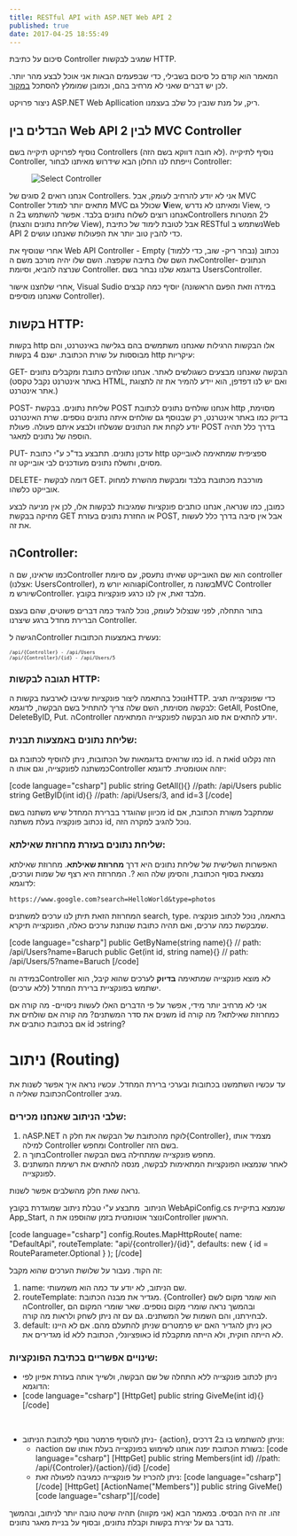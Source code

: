 ```yaml
---
title: RESTful API with ASP.NET Web API 2
published: true
date: 2017-04-25 18:55:49
---
```

<!-- wp:paragraph -->
<p>סיכום על כתיבת Controller שמגיב לבקשות HTTP.</p>
<!-- /wp:paragraph -->
<!-- wp:paragraph -->
<p>המאמר הוא קודם כל סיכום בשבילי, כדי שבפעמים הבאות אני אוכל לבצע מהר יותר. לכן יש דברים שאני לא מרחיב בהם, וכמובן שמומלץ להסתכל <a href="https://docs.microsoft.com/en-us/aspnet/web-api/overview/" rel="noopener noreferrer" target="_blank">במקור</a>.</p>
<!-- /wp:paragraph -->
<!-- wp:paragraph -->
<p>ניצור פרויקט ASP.NET Web Apllication ריק, על מנת שנבין כל שלב בעצמנו.</p>
<!-- /wp:paragraph -->
<!-- wp:heading -->
<h2>הבדלים בין Web API 2 לבין MVC Controller</h2>
<!-- /wp:heading -->
<!-- wp:paragraph -->
<p>נוסיף לפרויקט תיקייה בשם Controllers (לא חובה דווקא בשם הזה). נוסיף לתיקייה Controller, וייפתח לנו החלון הבא שידרוש מאיתנו לבחור Controller:</p>
<!-- /wp:paragraph -->
<!-- wp:image {"id":558} -->
<figure class="wp-block-image"><img alt="Select Controller" class="wp-image-558" src="https://baruchiro.files.wordpress.com/2017/04/e2808fe2808fd79cd79bd799d793d794.png"/></figure>
<!-- /wp:image -->
<!-- wp:paragraph -->
<p>אנחנו רואים 2 סוגים של Controllers. אני לא יודע להרחיב לעומק, אבל MVC Controller מתאים יותר למודל MVC שכולל גם <strong>V</strong>iew, ומאיתנו לא נדרש View, כי אנחנו רוצים לשלוח נתונים בלבד. אפשר להשתמש ב2 הControllers ל2 המטרות (שליחת נתונים והצגת View), אבל לטובת לימוד של כתיבת RESTful נשתמש בWeb API 2 כדי להבין טוב יותר את הפעולות שאנחנו עושים.</p>
<!-- /wp:paragraph -->
<!-- wp:paragraph -->
<p>אחרי שנוסיף את Web API Controller - Empty (נבחר ריק- שוב, כדי ללמוד) נכתוב את השם שלו בתיבה שקפצה. השם שלו יהיה מורכב משם הController- הנתונים שנרצה להביא, וסיומת Controller. בדוגמא שלנו נבחר בשם UsersController.</p>
<!-- /wp:paragraph -->
<!-- wp:paragraph -->
<p>אחרי שלחצנו אישור, Visual Sudio יוסיף כמה קבצים (במידה וזאת הפעם הראשונה שאנחנו מוסיפים Controller).</p>
<!-- /wp:paragraph -->
<!-- wp:heading -->
<h2>בקשות HTTP:</h2>
<!-- /wp:heading -->
<!-- wp:paragraph -->
<p>בקשות http אלו הבקשות הרגילות שאנחנו משתמשים בהם בגלישה באינטרנט, והם מבוססות על שורת הכתובת. ישנם 4 בקשות http עיקריות:</p>
<!-- /wp:paragraph -->
<!-- wp:paragraph -->
<p>GET- הבקשה שאנחנו מבצעים כשגולשים לאתר. אנחנו שולחים כתובת ומקבלים נתונים (באתר אינטרנט נקבל טקסט HTML, ואם יש לנו דפדפן, הוא יידע להמיר את זה לתצוגת אתר אינטרנט.)</p>
<!-- /wp:paragraph -->
<!-- wp:paragraph -->
<p>POST- שליחת נתונים. בבקשת POST אנחנו שולחים נתונים לכתובת http מסוימת, בדיוק כמו באתר אינטרנט, רק שבנוסף גם שולחים איתה נתונים נוספים. שרת האינטרנט יודע לקחת את הנתונים שנשלחו ולבצע איתם פעולה. פעולת POST בדרך כלל תהיה הוספה של נתונים למאגר.</p>
<!-- /wp:paragraph -->
<!-- wp:paragraph -->
<p>PUT- עדכון נתונים. תתבצע בד"כ ע"י כתובת http ספציפית שמתאימה לאובייקט מסוים, ותשלח נתונים מעודכנים לבי אובייקט זה.</p>
<!-- /wp:paragraph -->
<!-- wp:paragraph -->
<p>DELETE- דומה לבקשת GET. מורכבת מכתובת בלבד ומבקשת מהשרת למחוק אובייקט כלשהו.</p>
<!-- /wp:paragraph -->
<!-- wp:paragraph -->
<p>כמובן, כמו שנראה, אנחנו כותבים פונקציות שמגיבות לבקשות אלו, לכן אין מניעה לבצע מחיקה בבקשת GET או החזרת נתונים בעזרת POST, אבל אין סיבה בדרך כלל לעשות את זה.</p>
<!-- /wp:paragraph -->
<!-- wp:heading -->
<h2>הController:</h2>
<!-- /wp:heading -->
<!-- wp:paragraph -->
<p>כמו שראינו, שם הController הוא שם האובייקט שאיתו נתעסק, עם סיומת controller (אצלנו: UsersController), והוא יורש מapiController, בשונה מMVC Controller שיורש מController. מלבד זאת, אין לנו כרגע פונקציות בקובץ.</p>
<!-- /wp:paragraph -->
<!-- wp:paragraph -->
<p>בתור התחלה, לפני שנצלול לעומק, נוכל להגיד כמה דברים פשוטים, שהם בעצם הברירת מחדל ברגע שיצרנו Controller.</p>
<!-- /wp:paragraph -->
<!-- wp:paragraph -->
<p>הגישה לController נעשית באמצעות הכתובות:</p>
<!-- /wp:paragraph -->
<!-- wp:paragraph {"direction":"ltr"} -->
<p dir="ltr"><code><code><code>/api/{Controller} - /api/Users<br/>/api/{Controller}/{id} - /api/Users/5</code></code></code></p>
<!-- /wp:paragraph -->
<!-- wp:heading {"level":3} -->
<h3>תגובה לבקשות HTTP:</h3>
<!-- /wp:heading -->
<!-- wp:paragraph -->
<p>ונוכל בהתאמה ליצור פונקציות שיגיבו לארבעת בקשות הHTTP. כדי שפונקצייה תגיב לבקשה מסוימת, השם שלה צריך להתחיל בשם הבקשה, לדוגמא: GetAll, PostOne, DeleteByID, Put. הController יודע להתאים את סוג הבקשה לפונקצייה המתאימה.</p>
<!-- /wp:paragraph -->
<!-- wp:heading {"level":3} -->
<h3>שליחת נתונים באמצעות תבנית:</h3>
<!-- /wp:heading -->
<!-- wp:paragraph -->
<p>כמו שרואים בדוגמאות של הכתובות, ניתן להוסיף לכתובת גם id. את הid הזה נקלוט כמשתנה לפונקצייה, וגם אותו הController יזהה אוטומטית. לדוגמא:</p>
<!-- /wp:paragraph -->
<!-- wp:html -->
[code language="csharp"]
public string GetAll(){} //path: /api/Users
public string GetByID(int id){} //path: /api/Users/3, and id=3
[/code]
<!-- /wp:html -->
<!-- wp:paragraph -->
<p>מכיוון שהוגדר בברירת המחדל שיש משתנה בשם id שמתקבל משורת הכתובת, אם נכתוב פונקציה בעלת משתנה id, נוכל להגיב למקרה הזה.</p>
<!-- /wp:paragraph -->
<!-- wp:heading {"level":3} -->
<h3>שליחת נתונים בעזרת מחרוזת שאילתא:</h3>
<!-- /wp:heading -->
<!-- wp:paragraph -->
<p>האפשרות השלישית של שליחת נתונים היא דרך <strong>מחרוזת שאילתא</strong>. מחרוזת שאילתא נמצאת בסוף הכתובת, והסימן שלה הוא ?. המחרוזת היא רצף של שמות וערכים, לדוגמא:</p>
<!-- /wp:paragraph -->
<!-- wp:paragraph {"direction":"ltr"} -->
<p dir="ltr"><code>https://www.google.com?search=HelloWorld&amp;type=photos</code></p>
<!-- /wp:paragraph -->
<!-- wp:paragraph -->
<p>המחרוזת הזאת תיתן לנו ערכים למשתנים search, type. בתאמה, נוכל לכתוב פונקציה שמבקשת כמה ערכים, ואם תהיה כתובת שנותנת ערכים כאלה, הפונקצייה תיקרא.</p>
<!-- /wp:paragraph -->
<!-- wp:html -->
[code language="csharp"]
public GetByName(string name){} // path: /api/Users?name=Baruch
public Get(int id, string name){} // path: /api/Users/5?name=Baruch
[/code]
<!-- /wp:html -->
<!-- wp:paragraph -->
<p>במידה והController לא מוצא פונקצייה שמתאימה <strong>בדיוק</strong> לערכים שהוא קיבל, הוא ישתמש בפונקציית ברירת המחדל (ללא ערכים).</p>
<!-- /wp:paragraph -->
<!-- wp:paragraph -->
<p>אני לא מרחיב יותר מידי, אפשר על פי הדברים האלו לעשות ניסויים- מה קורה אם משנים את סדר המשתנים? מה קורה אם שולחים את id כמחרוזת שאילתא? מה קורה אם בכתובת כותבים את id כstring?</p>
<!-- /wp:paragraph -->
<!-- wp:heading {"level":1} -->
<h1>ניתוב (Routing)</h1>
<!-- /wp:heading -->
<!-- wp:paragraph -->
<p>עד עכשיו השתמשנו בכתובות ובערכי ברירת המחדל. עכשיו נראה איך אפשר לשנות את הכתובת שאליה הController מגיב.</p>
<!-- /wp:paragraph -->
<!-- wp:heading {"level":3} -->
<h3>שלבי הניתוב שאנחנו מכירים:</h3>
<!-- /wp:heading -->
<!-- wp:list {"ordered":true} -->
<ol><li>הASP.NET לוקח מהכתובת של הבקשה את חלק ה{Controller}, מצמיד אותו למילה Controller ומחפש Controller בשם הזה.</li><li>בתוך הController מחפש פונקצייה שמתחילה בשם הבקשה.</li><li>לאחר שנמצאו הפונקציות המתאימות לבקשה, מנסה להתאים את רשימת המשתנים לפונקצייה.</li></ol>
<!-- /wp:list -->
<!-- wp:paragraph -->
<p>נראה שאת חלק מהשלבים אפשר לשנות.</p>
<!-- /wp:paragraph -->
<!-- wp:paragraph -->
<p>הניתוב  מתבצע ע"י טבלת ניתוב שמוגדרת בקובץ WebApiConfig.cs שנמצא בתיקיית App_Start, ונוצר אוטומטית בזמן שהוספנו את הController הראשון.</p>
<!-- /wp:paragraph -->
<!-- wp:html -->
[code language="csharp"]
config.Routes.MapHttpRoute(
 name: "DefaultApi",
 routeTemplate: "api/{controller}/{id}",
 defaults: new { id = RouteParameter.Optional }
 );
[/code]
<!-- /wp:html -->
<!-- wp:paragraph -->
<p>זה הקוד. נעבור על שלושת הערכים שהוא מקבל:</p>
<!-- /wp:paragraph -->
<!-- wp:list {"ordered":true} -->
<ol><li>name: שם הניתוב, לא יודע עד כמה הוא משמעותי.</li><li>routeTemplate: מגדיר את מבנה הכתובת. {Controller} הוא שומר מקום לשם הController, ובהמשך נראה שומרי מקום נוספים. שאר שומרי המקום הם לבחירתנו, והם השמות של המשתנים. גם עם זה ניתן לשחק ולראות מה קורה.</li><li>default: כאן ניתן להגדיר האם יש פרמטרים שניתן להתעלם מהם. אם לא היינו מגדירים את id כאופציונלי, הכתובת ללא id לא הייתה חוקית, ולא הייתה מתקבלת.</li></ol>
<!-- /wp:list -->
<!-- wp:heading {"level":3} -->
<h3>שינויים אפשריים בכתיבת הפונקציות:</h3>
<!-- /wp:heading -->
<!-- wp:list -->
<ul><li>ניתן לכתוב פונקצייה ללא התחלה של שם הבקשה, ולשייך אותה בעזרת אפיון לפי הדוגמא:</li><li>
[code language="csharp"]
[HttpGet]
public string GiveMe(int id){}
[/code]
<p> </p>
</li><li>ניתן להוסיף פרמטר נוסף לכתובת הניתוב- {action}, וניתן להשתמש בו ב2 דרכים:
<ul>
<li>הaction בשורת הכתובת יפנה אותנו לשימוש בפונקצייה בעלת אותו שם:
[code language="csharp"]
[HttpGet]
public string Members(int id) //path: /api/{Controler}/{action}/{id}
[/code]
</li>
<li>ניתן להכריז על פונקצייה כמגיבה לפעולה זאת:
[code language="csharp"][/code]
[HttpGet]
[ActionName("Members")]
public string GiveMe()
[code language="csharp"][/code]
</li>
</ul>
</li></ul>
<!-- /wp:list -->
<!-- wp:paragraph -->
<p>זהו. זה היה הבסיס. במאמר הבא (אני מקווה) תהיה שיטה טובה יותר לניתוב, ובהמשך נדבר גם על יצירת בקשות וקבלת נתונים, ובסוף על בניית מאגר נתונים.</p>
<!-- /wp:paragraph -->